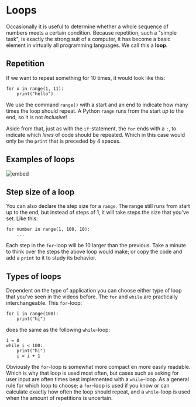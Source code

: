 # Loops

Occasionally it is useful to determine whether a whole sequence of numbers meets a certain condition. Because repetition, such a "simple task", is exactly the strong suit of a computer, it has become a basic element in virtually all programming languages. We call this a **loop**.

## Repetition

If we want to repeat something for 10 times, it would look like this:

    for x in range(1, 11):
        print("hello")

We use the command `range()` with a start and an end to indicate how many times the loop should repeat. A Python `range` runs from the start *up to* the end, so it is not *inclusive*!

Aside from that, just as with the `if`-statement, the `for` ends with a `:`, to indicate which *lines* of code should be repeated. Which in this case would only be the `print` that is preceded by 4 spaces.

## Examples of loops

![embed](https://vimeo.com/album/5380755/embed)

## Step size of a loop

You can also declare the step size for a `range`. The range still runs from start up to the end, but instead of steps of 1, it will take steps the size that you've set. Like this:

    for number in range(1, 100, 10):
        ...

Each step in the `for`-loop will be 10 larger than the previous. Take a minute to think over the steps the above loop would make; or copy the code and add a `print` to it to study its behavior.

## Types of loops

Dependent on the type of application you can choose either type of loop that you've seen in the videos before. The `for` and `while` are practically interchangeable. This `for`-loop:

    for i in range(100):
        print("hi")

does the same as the following `while`-loop:

    i = 0
    while i < 100:
        print("hi")
        i = i + 1

Obviously the `for`-loop is somewhat more compact en more easily readable. Which is why that loop is used most often, but cases such as asking for user input are often times best implemented with a `while`-loop. As a general rule for which loop to choose; a `for`-loop is used if you know or can calculate exactly how often the loop should repeat, and a `while`-loop is used when the amount of repetitions is uncertain.
